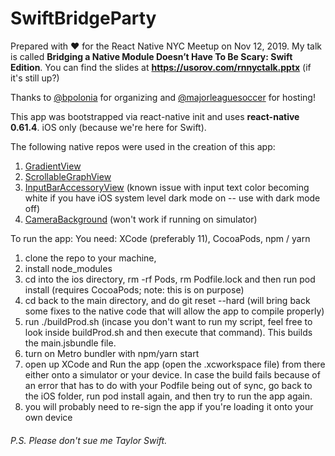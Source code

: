 # SwiftBridgeParty

Prepared with ❤️ for the React Native NYC Meetup on Nov 12, 2019.
My talk is called **Bridging a Native Module Doesn’t Have To Be Scary: Swift Edition**.
You can find the slides at **https://usorov.com/rnnyctalk.pptx** (if it's still up?)

Thanks to [@bpolonia]( https://github.com/bpolonia ) for organizing and [@majorleaguesoccer]( https://github.com/majorleaguesoccer ) for hosting!

This app was bootstrapped via react-native init and uses **react-native 0.61.4**. iOS only (because we're here for Swift).

The following native repos were used in the creation of this app:
1. [GradientView]( https://github.com/soffes/GradientView )
2. [ScrollableGraphView]( https://github.com/philackm/ScrollableGraphView )
3. [InputBarAccessoryView]( https://github.com/nathantannar4/InputBarAccessoryView ) (known issue with input text color becoming white if you have iOS system level dark mode on -- use with dark mode off)
4. [CameraBackground]( https://github.com/yonat/CameraBackground ) (won't work if running on simulator)

To run the app:
You need: XCode (preferably 11), CocoaPods, npm / yarn

1. clone the repo to your machine,
2. install node_modules
3. cd into the ios directory, rm -rf Pods, rm Podfile.lock and then run pod install (requires CocoaPods; note: this is on purpose)
4. cd back to the main directory, and do git reset --hard (will bring back some fixes to the native code that will allow the app to compile properly)
5. run ./buildProd.sh (incase you don't want to run my script, feel free to look inside buildProd.sh and then execute that command). This builds the main.jsbundle file.
6. turn on Metro bundler with npm/yarn start
7. open up XCode and Run the app (open the .xcworkspace file) from there either onto a simulator or your device. In case the build fails because of an error that has to do with your Podfile being out of sync, go back to the iOS folder, run pod install again, and then try to run the app again.
8. you will probably need to re-sign the app if you're loading it onto your own device

###### P.S. Please don't sue me Taylor Swift.
